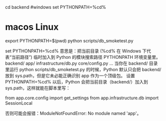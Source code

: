 cd backend
#windows
set PYTHONPATH=%cd%
# macos Linux
export PYTHONPATH=$(pwd)
python scripts/db_smoketest.py


set PYTHONPATH=%cd%
意思是：把当前目录 (%cd% 在 Windows 下代表“当前路径”) 临时加入到 Python 的模块搜索路径 PYTHONPATH 环境变量里。
backend/
  app/
    infrastructure/db.py
    core/config.py
    ...
当你在 backend/ 目录里运行 python scripts/db_smoketest.py 的时候，Python 默认只会把 backend/ 放到 sys.path，但是它未必能正确识别 app 作为一个顶级包。
设置 PYTHONPATH=%cd% 以后，Python 会把当前目录（backend/）加入到 sys.path，这样就能在脚本里写：

from app.core.config import get_settings
from app.infrastructure.db import SessionLocal


否则可能会报错：ModuleNotFoundError: No module named 'app'。